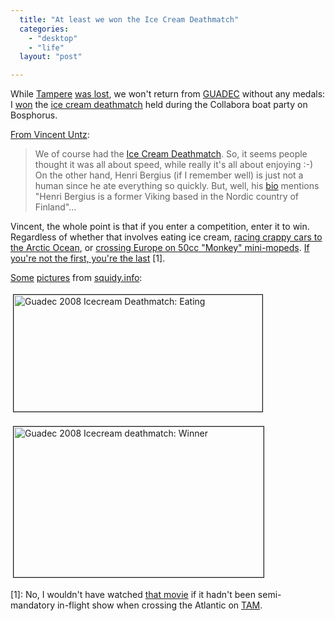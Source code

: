```yaml
---
  title: "At least we won the Ice Cream Deathmatch"
  categories: 
    - "desktop"
    - "life"
  layout: "post"

---
```

<p>
While <a href="http://bergie.iki.fi/blog/tampere_is_a_candidate_for_guadec_and_akademy_2009/">Tampere</a> <a href="http://dot.kde.org/1215794861/">was lost</a>, we won't return from <a href="http://guadec.expectnation.com/public/content/main">GUADEC</a> without any medals: I <a href="http://flickr.com/photos/keybuk/2664226776/">won</a> the <a href="http://live.gnome.org/GUADEC/2008/Events/IceCreamDeathmatch">ice cream deathmatch</a> held during the Collabora boat party on Bosphorus.
</p><p>
<a href="http://www.vuntz.net/journal/2008/07/11/481-guadec-notes-3">From Vincent Untz</a>:
</p><blockquote>
We of course had the <a href="http://live.gnome.org/GUADEC/2008/Events/IceCreamDeathmatch">Ice Cream Deathmatch</a>. So, it seems people thought it was all about speed, while really it's all about enjoying :-) On the other hand, Henri Bergius (if I remember well) is just not a human since he ate everything so quickly. But, well, his <a href="http://guadec.expectnation.com/guadec08/public/schedule/speaker/82">bio</a> mentions "Henri Bergius is a former Viking based in the Nordic country of Finland"...
</blockquote><p>
Vincent, the whole point is that if you enter a competition, enter it to win. Regardless of whether that involves eating ice cream, <a href="http://www.routamc.org/sprintti-2004/">racing crappy cars to the Arctic Ocean</a>, or <a href="http://www.deathmonkey.org/">crossing Europe on 50cc "Monkey" mini-mopeds</a>. <a href="http://www.imdb.com/title/tt0415306/quotes">If you're not the first, you're the last</a> [1].
</p><p>
<a href="http://flickr.com/photos/pierlux/2656191753/in/pool-813408@N21">Some</a> <a href="http://flickr.com/photos/pierlux/2657021120/in/pool-813408@N21">pictures</a> from <a href="http://flickr.com/people/pierlux/">squidy.info</a>:
</p><p>
<a href="https://s3.eu-central-1.amazonaws.com/bergie-iki-fi/Guadec_2008_IceCream_Eating.png"><img src="https://s3.eu-central-1.amazonaws.com/bergie-iki-fi/Guadec_2008_IceCream_Eating-tm.jpg" height="187" width="398" border="1" hspace="4" vspace="4" alt="Guadec 2008 Icecream Deathmatch: Eating" title="Guadec 2008 Icecream Deathmatch: Eating" /></a>
</p><p>
<a href="https://s3.eu-central-1.amazonaws.com/bergie-iki-fi/Guadec_2008_IceCream_Winner.png"><img src="https://s3.eu-central-1.amazonaws.com/bergie-iki-fi/Guadec_2008_IceCream_Winner-tm.jpg" height="241" width="400" border="1" hspace="4" vspace="4" alt="Guadec 2008 Icecream deathmatch: Winner" title="Guadec 2008 Icecream deathmatch: Winner" /></a>
</p><p>
[1]: No, I wouldn't have watched <a href="http://en.wikipedia.org/wiki/Talladega_Nights:_The_Ballad_of_Ricky_Bobby">that movie</a> if it hadn't been semi-mandatory in-flight show when crossing the Atlantic on <a href="http://en.wikipedia.org/wiki/TAM_Airlines#Flying_Abroad">TAM</a>.
</p>
